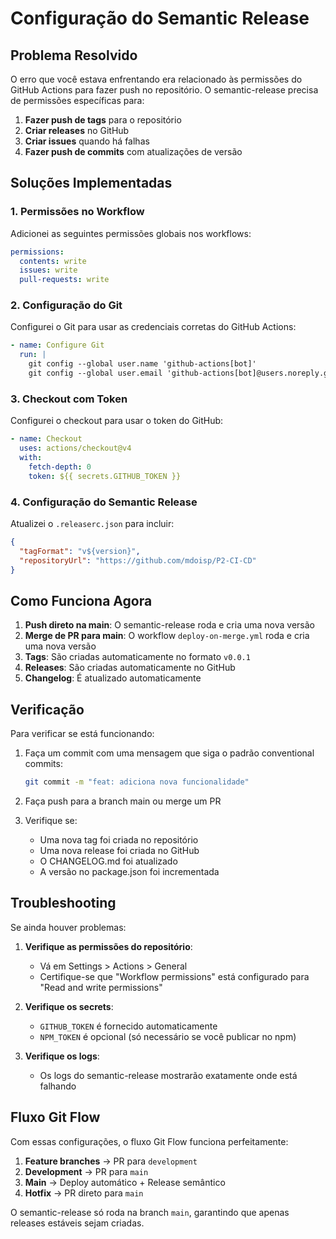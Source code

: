# Configuração do Semantic Release

## Problema Resolvido

O erro que você estava enfrentando era relacionado às permissões do GitHub Actions para fazer push no repositório. O semantic-release precisa de permissões específicas para:

1. **Fazer push de tags** para o repositório
2. **Criar releases** no GitHub
3. **Criar issues** quando há falhas
4. **Fazer push de commits** com atualizações de versão

## Soluções Implementadas

### 1. Permissões no Workflow

Adicionei as seguintes permissões globais nos workflows:

```yaml
permissions:
  contents: write
  issues: write
  pull-requests: write
```

### 2. Configuração do Git

Configurei o Git para usar as credenciais corretas do GitHub Actions:

```yaml
- name: Configure Git
  run: |
    git config --global user.name 'github-actions[bot]'
    git config --global user.email 'github-actions[bot]@users.noreply.github.com'
```

### 3. Checkout com Token

Configurei o checkout para usar o token do GitHub:

```yaml
- name: Checkout
  uses: actions/checkout@v4
  with:
    fetch-depth: 0
    token: ${{ secrets.GITHUB_TOKEN }}
```

### 4. Configuração do Semantic Release

Atualizei o `.releaserc.json` para incluir:

```json
{
  "tagFormat": "v${version}",
  "repositoryUrl": "https://github.com/mdoisp/P2-CI-CD"
}
```

## Como Funciona Agora

1. **Push direto na main**: O semantic-release roda e cria uma nova versão
2. **Merge de PR para main**: O workflow `deploy-on-merge.yml` roda e cria uma nova versão
3. **Tags**: São criadas automaticamente no formato `v0.0.1`
4. **Releases**: São criadas automaticamente no GitHub
5. **Changelog**: É atualizado automaticamente

## Verificação

Para verificar se está funcionando:

1. Faça um commit com uma mensagem que siga o padrão conventional commits:
   ```bash
   git commit -m "feat: adiciona nova funcionalidade"
   ```

2. Faça push para a branch main ou merge um PR

3. Verifique se:
   - Uma nova tag foi criada no repositório
   - Uma nova release foi criada no GitHub
   - O CHANGELOG.md foi atualizado
   - A versão no package.json foi incrementada

## Troubleshooting

Se ainda houver problemas:

1. **Verifique as permissões do repositório**:
   - Vá em Settings > Actions > General
   - Certifique-se que "Workflow permissions" está configurado para "Read and write permissions"

2. **Verifique os secrets**:
   - `GITHUB_TOKEN` é fornecido automaticamente
   - `NPM_TOKEN` é opcional (só necessário se você publicar no npm)

3. **Verifique os logs**:
   - Os logs do semantic-release mostrarão exatamente onde está falhando

## Fluxo Git Flow

Com essas configurações, o fluxo Git Flow funciona perfeitamente:

1. **Feature branches** → PR para `development`
2. **Development** → PR para `main`
3. **Main** → Deploy automático + Release semântico
4. **Hotfix** → PR direto para `main`

O semantic-release só roda na branch `main`, garantindo que apenas releases estáveis sejam criadas. 